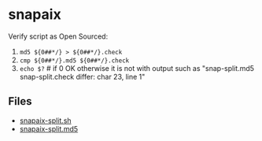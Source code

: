 # snapaix

Verify script as Open Sourced:
1. `md5 ${0##*/} > ${0##*/}.check`
1. `cmp ${0##*/}.md5 ${0##*/}.check` 
1. `echo $?` # if 0 OK otherwise it is not with output such as "snap-split.md5 snap-split.check differ: char 23, line 1"

## Files
* [snapaix-split.sh](snapaix-split.sh)
* [snapaix-split.md5](snapaix-split.md5)

